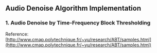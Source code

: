 ## Audio Denoise Algorithm Implementation

### 1. Audio Denoise by Time-Frequency Block Thresholding

Reference: [http://www.cmap.polytechnique.fr/~yu/research/ABT/samples.html](http://www.cmap.polytechnique.fr/~yu/research/ABT/samples.html)